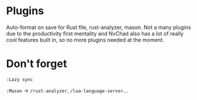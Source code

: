 # Plugins
Auto-format on save for Rust file, rust-analyzer, mason.
Not a many plugins due to the productivity first mentality and NvChad also has a lot of really cool features built in, so no more plugins needed at the moment.

# Don't forget
`:Lazy sync`

`:Mason` -> `/rust-analyzer`, `/lua-language-server`...
